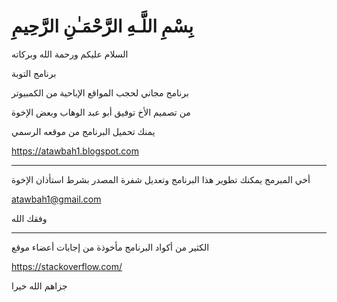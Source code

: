 # بِسْمِ اللَّـهِ الرَّحْمَـٰنِ الرَّحِيمِ

السلام عليكم ورحمة الله وبركاته

برنامج التوبة

برنامج مجاني لحجب المواقع الإباحية من الكمبيوتر

من تصميم الأخ توفيق أبو عبد الوهاب وبعض الإخوة

يمنك تحميل البرنامج من موقعه الرسمي


https://atawbah1.blogspot.com



***
أخي المبرمج
يمكنك تطوير هذا البرنامج وتعديل شفرة المصدر
بشرط استأذان الإخوة


atawbah1@gmail.com

وفقك الله

***
الكثير من أكواد البرنامج مأخوذة من إجابات أعضاء موقع

https://stackoverflow.com/

جزاهم الله خيرا
